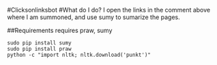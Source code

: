 #Clicksonlinksbot
#What do I do?
I open the links in the comment above where I am summoned, and use sumy to sumarize the pages.

##Requirements
requires praw, sumy
```
sudo pip install sumy
sudo pip install praw
python -c "import nltk; nltk.download('punkt')"
```
